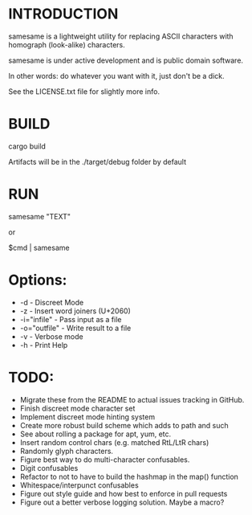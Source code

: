 # INTRODUCTION

samesame is a lightweight utility for replacing ASCII characters with homograph (look-alike) characters.

samesame is under active development and is public domain software.

In other words: do whatever you want with it, just don't be a dick.

See the LICENSE.txt file for slightly more info.

# BUILD

cargo build

Artifacts will be in the ./target/debug folder by default

# RUN

samesame "TEXT"

or

$cmd | samesame

# Options:

* -d - Discreet Mode
* -z - Insert word joiners (U+2060)
* -i="infile" - Pass input as a file
* -o="outfile" - Write result to a file
* -v - Verbose mode
* -h - Print Help

# TODO: 

* Migrate these from the README to actual issues tracking in GitHub.
* Finish discreet mode character set
* Implement discreet mode hinting system
* Create more robust build scheme which adds to path and such
* See about rolling a package for apt, yum, etc.
* Insert random control chars (e.g. matched RtL/LtR chars)
* Randomly glyph characters.
* Figure best way to do multi-character confusables.
* Digit confusables
* Refactor to not to have to build the hashmap in the map() function
* Whitespace/interpunct confusables
* Figure out style guide and how best to enforce in pull requests
* Figure out a better verbose logging solution. Maybe a macro?
